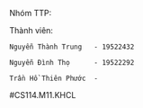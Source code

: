 
Nhóm TTP:

Thành viên:

    Nguyễn Thành Trung   - 19522432
  
    Nguyễn Đình Thọ      - 19522292
             
    Trần Hồ Thiên Phước  - 
             
#CS114.M11.KHCL
